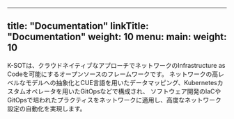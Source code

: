
---
title: "Documentation"
linkTitle: "Documentation"
weight: 10
menu:
  main:
    weight: 10
---

K-SOTは、クラウドネイティブなアプローチでネットワークのInfrastructure as Codeを可能にするオープンソースのフレームワークです。
ネットワークの高レベルなモデルへの抽象化とCUE言語を用いたデータマッピング、Kubernetesカスタムオペレータを用いたGitOpsなどで構成され、
ソフトウェア開発のIaCやGitOpsで培われたプラクティスをネットワークに適用し、高度なネットワーク設定の自動化を実現します。
